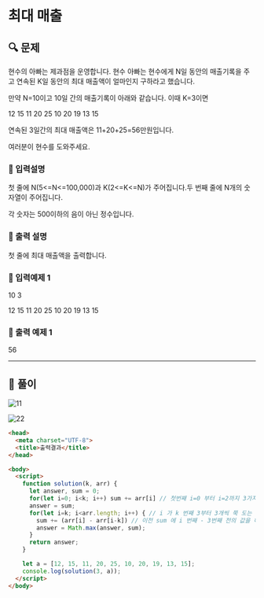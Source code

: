 # 최대 매출

##  🔍 문제 
현수의 아빠는 제과점을 운영합니다. 현수 아빠는 현수에게 N일  동안의 매출기록을 주고 연속된 K일 동안의 최대 매출액이 얼마인지 구하라고 했습니다.  

만약 N=10이고 10일 간의 매출기록이 아래와 같습니다. 이때 K=3이면   

12 15 11 20 25 10 20 19 13 15  

연속된 3일간의 최대 매출액은 11+20+25=56만원입니다.  

여러분이 현수를 도와주세요.


### 🔹 입력설명
첫 줄에 N(5<=N<=100,000)과 K(2<=K<=N)가 주어집니다.두 번째 줄에 N개의 숫자열이 주어집니다.  

각 숫자는 500이하의 음이 아닌 정수입니다.

### 🔹 출력 설명
첫 줄에 최대 매출액을 출력합니다.

### 🔹 입력예제 1
10 3  

12 15 11 20 25 10 20 19 13 15

### 🔹 출력 예제 1
56


----

##  📌 풀이 
![11](https://user-images.githubusercontent.com/28912774/117591300-e6b3e400-b16e-11eb-875f-dda5dff2a896.jpg)


![22](https://user-images.githubusercontent.com/28912774/117591302-ea476b00-b16e-11eb-93f7-4d1c7da3b6d4.jpg)



```html
<head>
  <meta charset="UTF-8">
  <title>출력결과</title>
</head>

<body>
  <script>
    function solution(k, arr) {
      let answer, sum = 0;
      for(let i=0; i<k; i++) sum += arr[i] // 첫번째 i=0 부터 i=2까지 3가지 값을 더한 sum return
      answer = sum;
      for(let i=k; i<arr.length; i++) { // i 가 k 번째 3부터 3개씩 쭉 도는 for 문 (sliding window 시작)
        sum += (arr[i] - arr[i-k]) // 이전 sum 에 i 번째 - 3번째 전의 값을 해줘서 sum 으로 다시 return
        answer = Math.max(answer, sum);
      }
      return answer;
    }

    let a = [12, 15, 11, 20, 25, 10, 20, 19, 13, 15];
    console.log(solution(3, a));
  </script>
</body>
```
